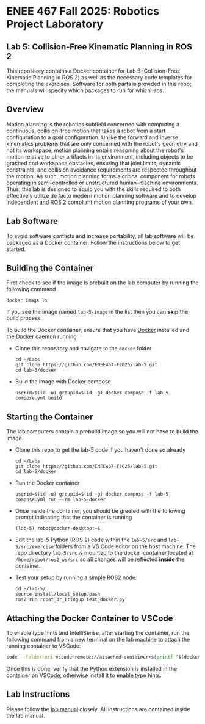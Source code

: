 # ENEE 467 Fall 2025: Robotics Project Laboratory
## Lab 5: Collision-Free Kinematic Planning in ROS 2

This repository contains a Docker container for Lab 5 (Collision-Free Kinematic Planning in ROS 2) as well as the necessary code templates for completing the exercises. Software for both parts is provided in this repo; the manuals will specify which packages to run for which labs.

## Overview

Motion planning is the robotics subfield concerned with computing a continuous, collision-free motion that takes a robot from a start configuration to a goal configuration. Unlike the forward and inverse kinematics problems that are only concerned with the robot's geometry and not its workspace, motion planning entails reasoning about the robot's motion relative to other artifacts in its environment, including objects to be grasped and workspace obstacles, ensuring that joint limits, dynamic constraints, and collision avoidance requirements are respected throughout the motion. As such, motion planning forms a critical component for robots operating in semi-controlled or unstructured human–machine environments. Thus, this lab is designed to equip you with the skills required to both effectively utilize de facto modern motion planning software and to develop independent and ROS 2 compliant motion planning programs of your own.

## Lab Software

To avoid software conflicts and increase portability, all lab software will be packaged as a Docker container. Follow the instructions below to get started.

## Building the Container

First check to see if the image is prebuilt on the lab computer by running the following command
```
docker image ls
```
If you see the image named `lab-5-image` in the list then you can **skip** the build process.

To build the Docker container, ensure that you have [Docker](https://www.docker.com/get-started/) installed and the Docker daemon running.
* Clone this repository and navigate to the `docker` folder
    ```
    cd ~/Labs
    git clone https://github.com/ENEE467-F2025/lab-5.git
    cd lab-5/docker
    ```
* Build the image with Docker compose
    ```
    userid=$(id -u) groupid=$(id -g) docker compose -f lab-5-compose.yml build
    ```

## Starting the Container

The lab computers contain a prebuild image so you will not have to build the image.
* Clone this repo to get the lab-5 code if you haven't done so already
    ```
    cd ~/Labs
    git clone https://github.com/ENEE467-F2025/lab-5.git
    cd lab-5/docker
    ```
* Run the Docker container
    ```
    userid=$(id -u) groupid=$(id -g) docker compose -f lab-5-compose.yml run --rm lab-5-docker
    ```
* Once inside the container, you should be greeted with the following prompt indicating that the container is running
    ```
    (lab-5) robot@docker-desktop:~$
    ```
* Edit the lab-5 Python (ROS 2) code  within the `lab-5/src` and `lab-5/src/exercise` folders from a VS Code editor on the host machine. The repo directory `lab-5/src`  is mounted to the docker container located at `/home/robot/ros2_ws/src` so all changes will be reflected **inside** the container.

* Test your setup by running a simple ROS2 node:
    ```
    cd ~/lab-5/
    source install/local_setup.bash
    ros2 run robot_3r_bringup test_docker.py
    ```

## Attaching the Docker Container to VSCode
To enable type hints and IntelliSense, after starting the container, run the following command from a new terminal on the lab machine to attach the running container to VSCode:
```bash
code --folder-uri vscode-remote://attached-container+$(printf "$(docker ps -q --filter ancestor=lab-5-image)" | od -A n -t x1 | sed 's/ *//g' | tr -d '\n')/home/robot/ros2_ws/src
```
Once this is done, verify that the Python extension is installed in the container on VSCode, otherwise install it to enable type hints.

## Lab Instructions

Please follow the [lab manual](Lab_5_Collision_Free_Motion_Planning_I.pdf) closely. All instructions are contained inside the lab manual.